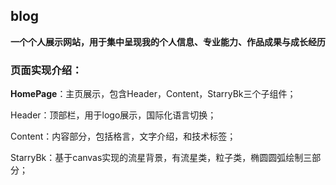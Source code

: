 ## blog

**一个个人展示网站，用于集中呈现我的个人信息、专业能力、作品成果与成长经历**

### 页面实现介绍：

**HomePage**：主页展示，包含Header，Content，StarryBk三个子组件；

Header：顶部栏，用于logo展示，国际化语言切换；

Content：内容部分，包括格言，文字介绍，和技术标签；

StarryBk：基于canvas实现的流星背景，有流星类，粒子类，椭圆圆弧绘制三部分；

